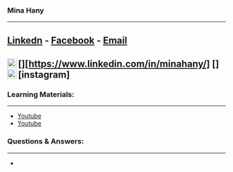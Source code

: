 
### Mina Hany
---
[Linkedn](https://www.linkedin.com/in/minahany/) - [Facebook](https://www.facebook.com/mina.hany.293) - [Email](mina.hany.t@gmail.com)
---
<!-- [<img align="left" alt="johnydev.com" width="22px" src="https://raw.githubusercontent.com/iconic/open-iconic/master/svg/globe.svg" />][website] -->
<!-- [<img align="left" alt="youtube | YouTube" width="22px" src="https://cdn.jsdelivr.net/npm/simple-icons@v3/icons/youtube.svg" />][youtube] -->
[<img align="left" alt="linkedin | LinkedIn" width="22px" src="https://cdn.jsdelivr.net/npm/simple-icons@v3/icons/linkedin.svg" />][https://www.linkedin.com/in/minahany/]
[<img align="left" alt="instagram | Instagram" width="22px" src="https://cdn.jsdelivr.net/npm/simple-icons@v3/icons/instagram.svg" />][instagram]
---
### Learning Materials:
---
- [Youtube](https://www.youtube.com/watch?v=SWYqp7iY_Tc) 
- [Youtube](https://www.youtube.com/watch?v=RGOj5yH7evk)
### Questions & Answers:
---
- 
